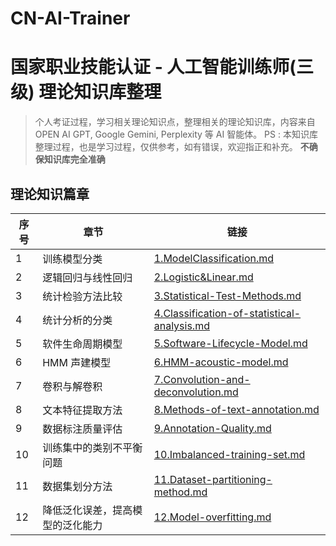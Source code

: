 # CN-AI-Trainer

# 国家职业技能认证 - 人工智能训练师(三级) 理论知识库整理

> 个人考证过程，学习相关理论知识点，整理相关的理论知识库，内容来自 OPEN AI GPT, Google Gemini, Perplexity 等 AI 智能体。
> PS : 本知识库整理过程，也是学习过程，仅供参考，如有错误，欢迎指正和补充。 **不确保知识库完全准确**

## 理论知识篇章

| 序号 | 章节                             | 链接                                                                                       |
| ---- | -------------------------------- | ------------------------------------------------------------------------------------------ |
| 1    | 训练模型分类                     | [1.ModelClassification.md](1.ModelClassification.md)                                       |
| 2    | 逻辑回归与线性回归               | [2.Logistic&Linear.md](2.Logistic&Linear.md)                                               |
| 3    | 统计检验方法比较                 | [3.Statistical-Test-Methods.md](3.Statistical-Test-Methods.md)                             |
| 4    | 统计分析的分类                   | [4.Classification-of-statistical-analysis.md](4.Classification-of-statistical-analysis.md) |
| 5    | 软件生命周期模型                 | [5.Software-Lifecycle-Model.md](5.Software-Lifecycle-Model.md)                             |
| 6    | HMM 声建模型                     | [6.HMM-acoustic-model.md](6.HMM-acoustic-model.md)                                         |
| 7    | 卷积与解卷积                     | [7.Convolution-and-deconvolution.md](7.Convolution-and-deconvolution.md)                   |
| 8    | 文本特征提取方法                 | [8.Methods-of-text-annotation.md](8.Methods-of-text-annotation.md)                         |
| 9    | 数据标注质量评估                 | [9.Annotation-Quality.md](9.Annotation-Quality.md)                                         |
| 10   | 训练集中的类别不平衡问题         | [10.Imbalanced-training-set.md](10.Imbalanced-training-set.md)                             |
| 11   | 数据集划分方法                   | [11.Dataset-partitioning-method.md](11.Dataset-partitioning-method.md)                     |
| 12   | 降低泛化误差，提高模型的泛化能力 | [12.Model-overfitting.md](12.Model-overfitting.md)                                         |
